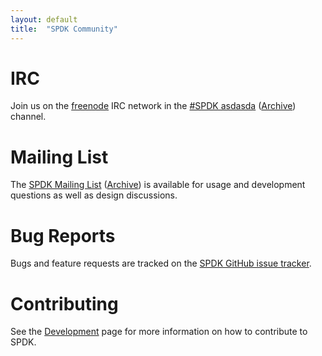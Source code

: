 ```yaml
---
layout: default
title:  "SPDK Community"
---
```


# IRC

Join us on the [freenode](https://freenode.net/) IRC network in the [#SPDK asdasda](irc://irc.freenode.net/%23spdk) ([Archive](https://ci.spdk.io/irclog/)) channel.

# Mailing List

The [SPDK Mailing List](https://lists.01.org/mailman/listinfo/spdk) ([Archive](https://lists.01.org/pipermail/spdk/))
is available for usage and development questions as well as design discussions.

# Bug Reports

Bugs and feature requests are tracked on the [SPDK GitHub issue tracker](https://github.com/spdk/spdk/issues).

# Contributing

See the [Development](/development/) page for more information on how to contribute to SPDK.
